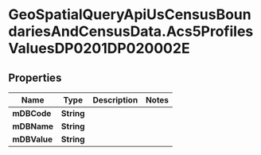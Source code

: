 # GeoSpatialQueryApiUsCensusBoundariesAndCensusData.Acs5ProfilesValuesDP0201DP020002E

## Properties

Name | Type | Description | Notes
------------ | ------------- | ------------- | -------------
**mDBCode** | **String** |  | 
**mDBName** | **String** |  | 
**mDBValue** | **String** |  | 


